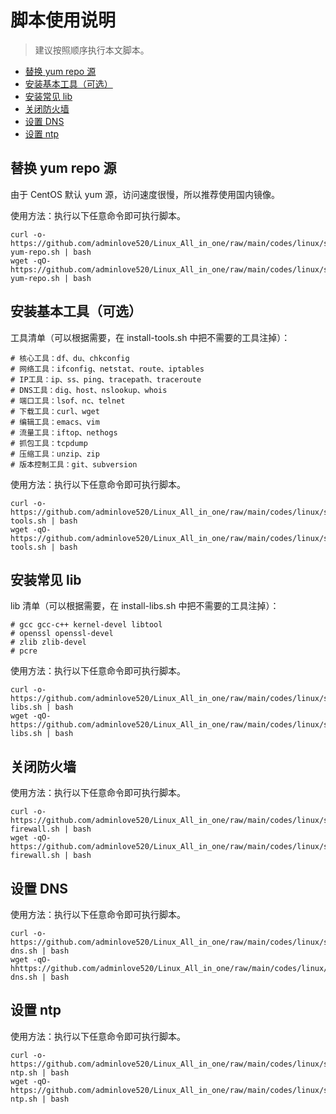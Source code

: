 # 脚本使用说明

> 建议按照顺序执行本文脚本。

<!-- TOC depthFrom:2 depthTo:3 -->

- [替换 yum repo 源](#替换-yum-repo-源)
- [安装基本工具（可选）](#安装基本工具可选)
- [安装常见 lib](#安装常见-lib)
- [关闭防火墙](#关闭防火墙)
- [设置 DNS](#设置-dns)
- [设置 ntp](#设置-ntp)

<!-- /TOC -->

## 替换 yum repo 源

由于 CentOS 默认 yum 源，访问速度很慢，所以推荐使用国内镜像。

使用方法：执行以下任意命令即可执行脚本。

```shell
curl -o- https://github.com/adminlove520/Linux_All_in_one/raw/main/codes/linux/sys/yum/change-yum-repo.sh | bash
wget -qO- https://github.com/adminlove520/Linux_All_in_one/raw/main/codes/linux/sys/yum/change-yum-repo.sh | bash
```

## 安装基本工具（可选）

工具清单（可以根据需要，在 install-tools.sh 中把不需要的工具注掉）：

```
# 核心工具：df、du、chkconfig
# 网络工具：ifconfig、netstat、route、iptables
# IP工具：ip、ss、ping、tracepath、traceroute
# DNS工具：dig、host、nslookup、whois
# 端口工具：lsof、nc、telnet
# 下载工具：curl、wget
# 编辑工具：emacs、vim
# 流量工具：iftop、nethogs
# 抓包工具：tcpdump
# 压缩工具：unzip、zip
# 版本控制工具：git、subversion
```

使用方法：执行以下任意命令即可执行脚本。

```shell
curl -o- https://github.com/adminlove520/Linux_All_in_one/raw/main/codes/linux/sys/install-tools.sh | bash
wget -qO- https://github.com/adminlove520/Linux_All_in_one/raw/main/codes/linux/sys/install-tools.sh | bash
```

## 安装常见 lib

lib 清单（可以根据需要，在 install-libs.sh 中把不需要的工具注掉）：

```
# gcc gcc-c++ kernel-devel libtool
# openssl openssl-devel
# zlib zlib-devel
# pcre
```

使用方法：执行以下任意命令即可执行脚本。

```shell
curl -o- https://github.com/adminlove520/Linux_All_in_one/raw/main/codes/linux/sys/install-libs.sh | bash
wget -qO- https://github.com/adminlove520/Linux_All_in_one/raw/main/codes/linux/sys/install-libs.sh | bash
```

## 关闭防火墙

使用方法：执行以下任意命令即可执行脚本。

```shell
curl -o- https://github.com/adminlove520/Linux_All_in_one/raw/main/codes/linux/sys/stop-firewall.sh | bash
wget -qO- https://github.com/adminlove520/Linux_All_in_one/raw/main/codes/linux/sys/stop-firewall.sh | bash
```

## 设置 DNS

使用方法：执行以下任意命令即可执行脚本。

```shell
curl -o- https://github.com/adminlove520/Linux_All_in_one/raw/main/codes/linux/sys/set-dns.sh | bash
wget -qO- hhttps://github.com/adminlove520/Linux_All_in_one/raw/main/codes/linux/sys/set-dns.sh | bash
```

## 设置 ntp

使用方法：执行以下任意命令即可执行脚本。

```shell
curl -o- https://github.com/adminlove520/Linux_All_in_one/raw/main/codes/linux/sys/set-ntp.sh | bash
wget -qO- https://github.com/adminlove520/Linux_All_in_one/raw/main/codes/linux/sys/set-ntp.sh | bash
```
